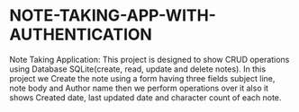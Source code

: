 # NOTE-TAKING-APP-WITH-AUTHENTICATION
Note Taking Application:  This project is designed to show CRUD operations using Database SQLite(create, read, update and delete notes). In this project we Create the note using a form having three fields subject line, note body and Author name then we perform operations over it also it shows Created date, last updated date and character count of each note.
